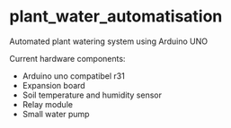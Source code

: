 # plant_water_automatisation
Automated plant watering system using Arduino UNO


Current hardware components: 
- Arduino uno compatibel r31
- Expansion board
- Soil temperature and humidity sensor
- Relay module
- Small water pump
